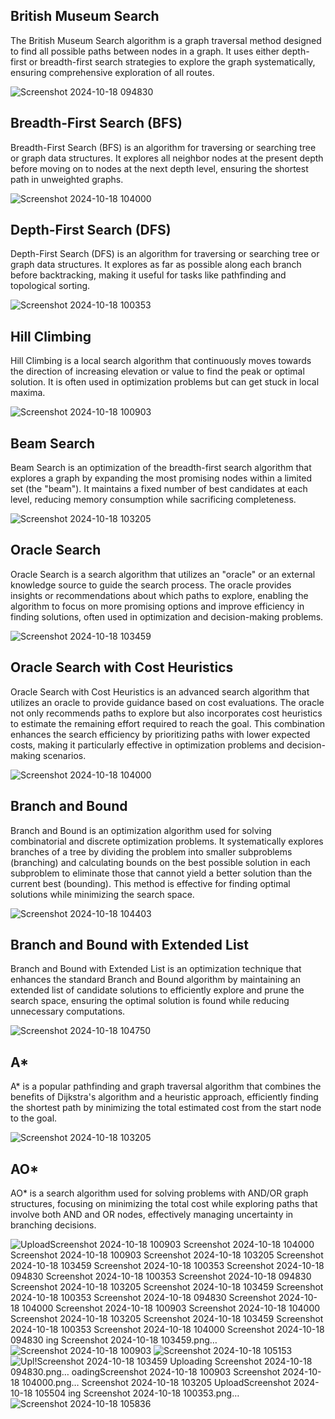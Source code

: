 ## British Museum Search
The British Museum Search algorithm is a graph traversal method designed to find all possible paths between nodes in a graph. It uses either depth-first or breadth-first search strategies to explore the graph systematically, ensuring comprehensive exploration of all routes.

![Screenshot 2024-10-18 094830](https://github.com/user-attachments/assets/2f61927a-e0af-407b-9c35-453cca12ad12)
## Breadth-First Search (BFS)
Breadth-First Search (BFS) is an algorithm for traversing or searching tree or graph data structures. It explores all neighbor nodes at the present depth before moving on to nodes at the next depth level, ensuring the shortest path in unweighted graphs.

![Screenshot 2024-10-18 104000](https://github.com/user-attachments/assets/06c05f5b-68d9-446c-87c3-50016b4fd4b5)
## Depth-First Search (DFS)
Depth-First Search (DFS) is an algorithm for traversing or searching tree or graph data structures. It explores as far as possible along each branch before backtracking, making it useful for tasks like pathfinding and topological sorting.

![Screenshot 2024-10-18 100353](https://github.com/user-attachments/assets/081a51cd-8542-450a-bb82-34262637fdb8)
## Hill Climbing
Hill Climbing is a local search algorithm that continuously moves towards the direction of increasing elevation or value to find the peak or optimal solution. It is often used in optimization problems but can get stuck in local maxima.

![Screenshot 2024-10-18 100903](https://github.com/user-attachments/assets/ab43ec71-de80-4bf9-8ba1-29a1a6872809)
## Beam Search
Beam Search is an optimization of the breadth-first search algorithm that explores a graph by expanding the most promising nodes within a limited set (the "beam"). It maintains a fixed number of best candidates at each level, reducing memory consumption while sacrificing completeness.

![Screenshot 2024-10-18 103205](https://github.com/user-attachments/assets/a15a70e8-ca13-4aea-86be-96915da69346)
## Oracle Search
Oracle Search is a search algorithm that utilizes an "oracle" or an external knowledge source to guide the search process. The oracle provides insights or recommendations about which paths to explore, enabling the algorithm to focus on more promising options and improve efficiency in finding solutions, often used in optimization and decision-making problems.

![Screenshot 2024-10-18 103459](https://github.com/user-attachments/assets/4bb8b01d-5b85-414b-8402-73c066cbb050)
## Oracle Search with Cost Heuristics
Oracle Search with Cost Heuristics is an advanced search algorithm that utilizes an oracle to provide guidance based on cost evaluations. The oracle not only recommends paths to explore but also incorporates cost heuristics to estimate the remaining effort required to reach the goal. This combination enhances the search efficiency by prioritizing paths with lower expected costs, making it particularly effective in optimization problems and decision-making scenarios.


![Screenshot 2024-10-18 104000](https://github.com/user-attachments/assets/df6fd67a-7dee-4d44-80a3-60da604a0dfe)
## Branch and Bound
Branch and Bound is an optimization algorithm used for solving combinatorial and discrete optimization problems. It systematically explores branches of a tree by dividing the problem into smaller subproblems (branching) and calculating bounds on the best possible solution in each subproblem to eliminate those that cannot yield a better solution than the current best (bounding). This method is effective for finding optimal solutions while minimizing the search space.

![Screenshot 2024-10-18 104403](https://github.com/user-attachments/assets/a82f1e8f-4932-4102-b65d-d3203879c4cc)
## Branch and Bound with Extended List
Branch and Bound with Extended List is an optimization technique that enhances the standard Branch and Bound algorithm by maintaining an extended list of candidate solutions to efficiently explore and prune the search space, ensuring the optimal solution is found while reducing unnecessary computations.

![Screenshot 2024-10-18 104750](https://github.com/user-attachments/assets/388cfda5-18be-4f02-803f-d874d85257db)
## A*
A* is a popular pathfinding and graph traversal algorithm that combines the benefits of Dijkstra's algorithm and a heuristic approach, efficiently finding the shortest path by minimizing the total estimated cost from the start node to the goal.

![Screenshot 2024-10-18 103205](https://github.com/user-attachments/assets/c639bb58-3fd5-44f4-8a3d-491d9b556648)
## AO*
AO* is a search algorithm used for solving problems with AND/OR graph structures, focusing on minimizing the total cost while exploring paths that involve both AND and OR nodes, effectively managing uncertainty in branching decisions.

![Upload![Screenshot 2024-10-18 100903](https://github.com/user-attachments/assets/e8d5d302-a168-4518-828e-6d0f20b96d04)
![Screenshot 2024-10-18 104000](https://github.com/user-attachments/assets/d7274605-2474-4728-8af2-bae73c017ead)
![Screenshot 2024-10-18 100903](https://github.com/user-attachments/assets/4a7d2956-272e-44e3-9d03-22f4f9f547d3)
![Screenshot 2024-10-18 103205](https://github.com/user-attachments/assets/fb5bdffa-3fdc-4bd9-a03c-4f2ae40d7b39)
![Screenshot 2024-10-18 103459](https://github.com/user-attachments/assets/e99a8f7a-8856-4458-9ae8-e05d7d684524)
![Screenshot 2024-10-18 100353](https://github.com/user-attachments/assets/fdbac2a8-5c19-431e-b2f0-29ea5125578c)
![Screenshot 2024-10-18 094830](https://github.com/user-attachments/assets/7ab7fb01-b0b2-449b-a071-66a2a3689c12)
![Screenshot 2024-10-18 100353](https://github.com/user-attachments/assets/fb3c221d-adc6-4f9e-9f1a-9d7768ebf59a)
![Screenshot 2024-10-18 094830](https://github.com/user-attachments/assets/68b71ca8-90eb-4686-8f85-bf2743017aa8)
![Screenshot 2024-10-18 103205](https://github.com/user-attachments/assets/eefb4de1-74b5-4456-903e-00d138b7d6b3)
![Screenshot 2024-10-18 103459](https://github.com/user-attachments/assets/7d5da9b0-468a-45b0-968c-031abcf818ea)
![Screenshot 2024-10-18 100353](https://github.com/user-attachments/assets/51c63b98-64d2-4553-9a92-497f5151a733)
![Screenshot 2024-10-18 094830](https://github.com/user-attachments/assets/90335001-534a-4c50-afae-586df385c347)
![Screenshot 2024-10-18 104000](https://github.com/user-attachments/assets/b6b80bb3-b50f-4f0d-9deb-15d1adc8ccf6)
![Screenshot 2024-10-18 100903](https://github.com/user-attachments/assets/dfccaca0-a48f-4971-b2d3-1a1875c1dccd)
![Screenshot 2024-10-18 104000](https://github.com/user-attachments/assets/79f7158e-0e1b-48e6-b6b7-bc4b4d66b02e)
![Screenshot 2024-10-18 103205](https://github.com/user-attachments/assets/74243367-ca4e-4974-bcea-1b9ba03cb974)
![Screenshot 2024-10-18 103459](https://github.com/user-attachments/assets/3717f5c3-8733-460a-a830-aba568840384)
![Screenshot 2024-10-18 100353](https://github.com/user-attachments/assets/9598869f-cdbc-4669-85a0-a6a4b9c05198)
![Screenshot 2024-10-18 104000](https://github.com/user-attachments/assets/52bf61b8-a417-4609-8a0c-16e7d660c7bc)
![Screenshot 2024-10-18 094830](https://github.com/user-attachments/assets/292ad5ac-ad3f-4249-9114-8c0795c168e3)
ing Screenshot 2024-10-18 103459.png…]()
![Screenshot 2024-10-18 100903](https://github.com/user-attachments/assets/557193d7-e4d5-46f6-8bc3-9f012d0a0469)
![Screenshot 2024-10-18 105153](https://github.com/user-attachments/assets/65ff13c9-cc50-459a-b6bf-0e0cd8b49c81)
![![Upl!![Screenshot 2024-10-18 103459](https://github.com/user-attachments/assets/936348b9-c937-4e4d-afec-4dd3f88faa24)
[Uploading Screenshot 2024-10-18 094830.png…]()
oading![Screenshot 2024-10-18 100903](https://github.com/user-attachments/assets/4aa64ade-787b-4229-b798-d8b0165a8d94)
 Screenshot 2024-10-18 104000.png…]()
![Screenshot 2024-10-18 103205](https://github.com/user-attachments/assets/0beaf58f-8359-4483-aad7-984418377dd1)
Upload![Screenshot 2024-10-18 105504](https://github.com/user-attachments/assets/4f3e009f-e39b-442e-9266-fc068ca343b2)
ing Screenshot 2024-10-18 100353.png…]()
![Screenshot 2024-10-18 105836](https://github.com/user-attachments/assets/17556c42-16ac-4b1b-a5f0-e7bcdc9cd067)
